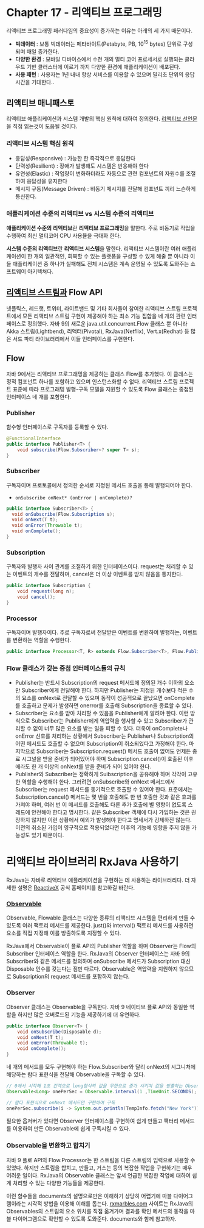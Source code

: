 # Chapter 17 - 리액티브 프로그래밍

리액티브 프로그래밍 패러다임의 중요성이 증가하는 이유는 아래의 세 가지 때문이다.

- **빅데이터** : 보통 빅데이터는 페타바이트(Petabyte, PB, $10^{15}$ bytes)  단위로 구성되며 매일 증가한다.
- **다양한 환경** : 모바일 디바이스에서 수천 개의 멀티 코어 프로세서로 실행되는 클라우드 기반 클러스터에 이르기 까지 다양한 환경에 애플리케이션이 배포된다.
- **사용 패턴** : 사용자는 1년 내내 항상 서비스를 이용할 수 있으며 밀리초 단위의 응답 시간을 기대한다..

## 리액티브 매니패스토

리액티브 애플리케이션과 시스템 개발의 핵심 원칙에 대하여 정의한다. [리액티브 선언문](https://www.reactivemanifesto.org/ko)을 직접 읽는것이 도움될 것이다.

### 리액티브 시스템 핵심 원칙

- 응답성(Responsive) : 가능한 한 즉각적으로 응답한다
- 탄력성(Resilient) : 장애가 발생해도 시스템은 반응해야 한다
- 유연성(Elastic) : 작업량이 변화하더라도 자동으로 관련 컴포넌트의 자원수를 조절하여 응답성을 유지한다
- 메시지 구동(Message Driven) : 비동기 메시지를 전달해 컴포넌트 끼리 느슨하게 통신한다.

### 애플리케이션 수준의 리액티브 vs 시스템 수준의 리액티브

**애플리케이션 수준의 리액티브**란 **리액티브 프로그래밍**을 말한다. 주로 비동기로 작업을 수행하여 최신 멀티코어 CPU 사용율을 극대화 한다.

**시스템 수준의 리액티브**란 **리액티브 시스템**을 말한다. 리액티브 시스템이란 여러 애플리케이션이 한 개의 일관적인, 회복할 수 있는 플랫폼을 구성할 수 있게 해줄 뿐 아니라 이들 애플리케이션 중 하나가 실패해도 전체 시스템은 계속 운영될 수 있도록 도와주는 소프트웨어 아키텍쳐다.

## [리액티브 스트림과](http://www.reactive-streams.org/) Flow API

넷플릭스, 레드햇, 트위터, 라이트밴드 및 기타 회사들이 참여한 리액티브 스트림 프로젝트에서 모든 리액티브 스트림 구현이 제공해야 하는 최소 기능 집합을 네 개의 관련 인터페이스로 정의했다. 자바 9의 새로운 java.util.concurrent.Flow 클래스 뿐 아니라 Akka 스트림(Lightbend), 리액터(Pivotal), RxJava(Netflix), Vert.x(Redhat) 등 많은 서드 파티 라이브러리에서 이들 인터페이스를 구현한다.

## Flow

자바 9에서는 리액티브 프로그래밍을 제공하는 클래스 Flow를 추가했다. 이 클래스는 정적 컴포넌트 하나를 포함하고 있으며 인스턴스화할 수 없다. 리액티브 스트림 프로젝트 표준에 따라 프로그래밍 발행-구독 모델을 지원할 수 있도록 Flow 클래스는 중첩된 인터페이스 네 개를 포함한다.

### Publisher

함수형 인터페이스로 구독자를 등록할 수 있다.

```java
@FunctionalInterface
public interface Publisher<T> {
    void subscribe(Flow.Subscriber<? super T> s);
}
```

### Subscriber

구독자이며 프로토콜에서 정의한 순서로 지정된 메서드 호출을 통해 발행되어야 한다.

- `onSubscribe onNext* (onError | onComplete)?`

```java
public interface Subscriber<T> {
  void onSubscribe(Flow.Subscription s);
  void onNext(T t);
  void onError(Throwable t);
  void onComplete();
}
```

### Subscription

구독자와 발행자 사이 관계를 조절하기 위한 인터페이스이다. request는 처리할 수 있는 이벤트의 개수를 전달하며, cancel은 더 이상 이벤트를 받지 않음을 통지한다.

```java
public interface Subscription {
    void request(long n);
    void cancel();
}
```

### Processor

구독자이며 발행자이다. 주로 구독자로써 전달받은 이벤트를 변환하여 발행하는, 이벤트를 변환하는 역할을 수행한다.

```java
public interface Processor<T, R> extends Flow.Subscriber<T>, Flow.Publisher<R> { }
```

### Flow 클래스가 갖는 중첩 인터페이스들의 규칙

- Publisher는 반드시 Subscription의 request 메서드에 정의된 개수 이하의 요소만 Subscriber에게 전달해야 한다. 하지만 Publisher는 지정된 개수보다 적은 수의 요소를 onNext로 전달할 수 있으며 동작이 성공적으로 끝났으면 onComplete를 호출하고 문제가 발생하면 onerror를 호출해 Subscription을 종료할 수 있다.
- Subscriber는 요소를 받아 처리할 수 있음을 Publisher에게 알려야 한다. 이런 방식으로 Subscriber는 Publisher에게 역압력을 행사할 수 있고 Subscriber가 관리할 수 없이 너무 많은 요소를 받는 일을 피할 수 있다. 더욱이 onComplete나 onError 신호를 처리하는 상황에서 Subscriber는 Publisher나 Subscription의 어떤 메서드도 호출할 수 없으며 Subscription이 취소되었다고 가정해야 한다. 마지막으로 Subscriber는 Subscription.request() 메서드 호출이 없어도 언제든 종료 시그널을 받을 준비가 되어있어야 하며 Subscription.cancel()이 호출된 이후에라도 한 개 이상의 onNext를 받을 준비가 되어 있어야 한다.
- Publisher와 Subscriber는 정확하게 Suibscription을 공유해야 하며 각각이 고유한 역할을 수행해야 한다. 그러려면 onSubscribe와 onNext 메서드에서 Subscriber는 request 메서드를 동기적으로 호출할 수 있어야 한다. 표준에서는 Subscription.cancel() 메서드는 몇 번을 호출해도 한 번 호출한 것과 같은 효과를 가져야 하며, 여러 번 이 메서드를 호출해도 다른 추가 호출에 별 영향이 없도록 스레드에 안전해야 한다고 명시한다. 같은 Subscriber 객체에 다시 가입하는 것은 권장하지 않지만 이런 상황에서 예외가 발생해야 한다고 명세서가 강제하진 않는다. 이전의 취소된 가입이 영구적으로 적용되었다면 이후의 기능에 영향을 주지 않을 가능성도 있기 때문이다.

# 리액티브 라이브러리 RxJava 사용하기

RxJava는 자바로 리액티브 애플리케이션을 구현하는 데 사용하는 라이브러리다. 더 자세한 설명은 [ReactiveX](http://reactivex.io/intro.html) 공식 홈페이지를 참고하길 바란다.

### [Observable](http://reactivex.io/documentation/ko/observable.html)

Observable, Flowable 클래스는 다양한 종류의 리액티브 시스템을 편리하게 만들 수 있도록 여러 팩토리 메서드를 제공한다. just()와 interval() 팩토리 메서드를 사용하면 요소를 직접 지정해 이를 방출하도록 지정할 수 있다.

RxJava에서 Observable이 플로 API의 Publisher 역할을 하며 Observer는 Flow의 Subscriber 인터페이스 역할을 한다. RxJava의 Observer 인터페이스는 자바 9의 Subscriber와 같은 메서드를 정의하며 onSubscribe 메서드가 Subscription 대신 Disposable 인수를 갖는다는 점만 다르다. Observable은 역압력을 지원하지 않으므로 Subscription의 request 메서드를 포함하지 않는다.

### Observer

Observer 클래스는 Observable을 구독한다. 자바 9 네이티브 플로 API와 동일한 역할을 하지만 많은 오버로드된 기능을 제공하기에 더 유연하다.

```java
public interface Observer<T> {
	void onSubscribe(Disposable d);
	void onNext(T t);
	void onError(Throwable t);
	void onComplete();
}
```

네 개의 메서드를 모두 구현해야 하는 Flow.Subscriber와 달리 onNext의 시그니처에 해당하는 람다 표현식을 전달해 Observable을 구독할 수 있다.

```java
// 0에서 시작해 1초 간격으로 long형식의 값을 무한으로 증가 시키며 값을 방출하는 Observable
Observable<Long> onePerSec = Observable.interval(1 ,TimeUnit.SECONDS);

// 람다 표현식으로 onNext 메서드만 구현하여 구독
onePerSec.subscribe(i -> System.out.println(TempInfo.fetch("New York"));
```

필요한 옵저버가 있다면 Observer 인터페이스를 구현하여 쉽게 만들고 팩터리 메서드를 이용하여 만든 Observable에 쉽게 구독시킬 수 있다.

### Observable을 변환하고 합치기

자바 9 플로 API의 Flow.Processor는 한 스트림을 다른 스트림의 입력으로 사용할 수 있었다. 하지만 스트림을 합치고, 만들고, 거스는 등의 복잡한 작업을 구현하기는 매우 어려운 일이다. RxJava의 Observable 클래스는 앞서 언급한 복잡한 작업에 대하여 쉽게 처리할 수 있는 다양한 기능들을 제공한다.

이런 함수들을 documents의 설명으로만은 이해하기 상당히 어렵기에 마블 다이어그램이라는 시각적 방법을 이용해 이해를 돕는다. [rxmarbles.com](http://rxmarbles.com/) 사이트는 RxJava의 Observables의 스트림의 요소 위치를 직접 옮겨가며 결과를 확인 메서드의 동작을 마블 다이어그램으로 확인할 수 있도록 도와준다. documents와 함께 참고하자.